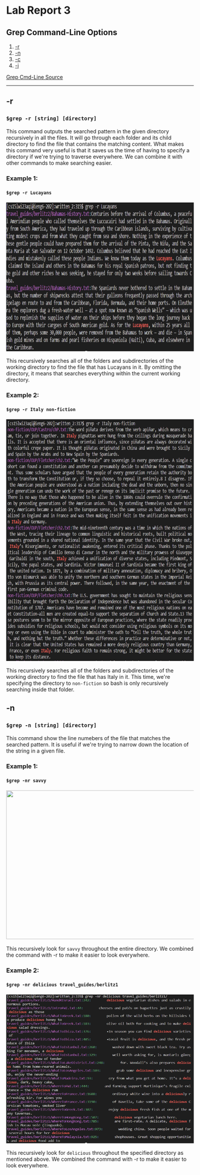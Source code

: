 # Lab Report 3

## Grep Command-Line Options
1. [-r](#-r)
2. [-n](#-n)
3. [-c](#-c)
4. [-i](#-i)

[Grep Cmd-Line Source](https://www.geeksforgeeks.org/grep-command-in-unixlinux/)

---
## -r
### `$grep -r [string] [directory]`
This command outputs the searched pattern in the given directory recursively in all the files. 
It will go through each folder and its child directory to find the file that contains the matching
content. What makes this command very useful is that it saves us the time of having to specify a 
directory if we're trying to traverse everywhere. We can combine it with other commands to make searching
easier.
### Example 1:
#### `$grep -r Lucayans `
<img src="Images/grep-r1.png" height = "400" width = "800" />

This recursively searches all of the folders and subdirectories of the working directory to find the file
that has Lucayans in it. By omitting the directory, it means that searches everything within the current working
directory.

### Example 2:
#### `$grep -r Italy non-fiction`
<img src="Images/grep-r2.png" height = "650" width = "800" />

This recursively searches all of the folders and subdirectories of the working directory to find the file
that has Italy in it. This time, we're specifying the directory to `non-fiction` so bash is only recursively searching
inside that folder.

## -n
### `$grep -n [string] [directory]` 
This command show the line numebers of the file that matches the searched pattern.
It is useful if we're trying to narrow down the location of the string in a given file.

### Example 1:
#### `$grep -nr savvy`
<img src="Images/grep-nr1.png" height = "400" width = "800" />

This recursively look for `savvy` throughout the entire directory. We combined the command with -r to
make it easier to look everywhere.

### Example 2:
#### `$grep -nr delicious travel_guides/berlitz1`
<img src="Images/grep-nr2.png" height = "400" width = "800" />

This recursively look for `delicious` throughout the specified directory as mentioned above. We combined the command with -r to
make it easier to look everywhere.


